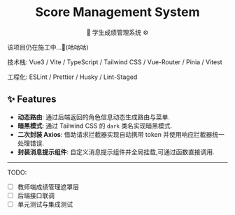 <h1 align="center">Score Management System</h1>

<div align="center">
  <p>🚀 学生成绩管理系统 ⚙️</p>
</div>

该项目仍在施工中...🚧(咕咕咕)

技术栈: Vue3 / Vite / TypeScript / Tailwind CSS / Vue-Router / Pinia / Vitest

工程化: ESLint / Prettier / Husky / Lint-Staged

## ✨ Features

- **动态路由**: 通过后端返回的角色信息动态生成路由与菜单.
- **暗黑模式**: 通过 Tailwind CSS 的 `dark` 类名实现暗黑模式.
- **二次封装 Axios**: 借助请求拦截器实现自动携带 token 并使用响应拦截器统一处理错误.
- **封装消息提示组件**: 自定义消息提示组件并全局挂载,可通过函数直接调用.

---

TODO:

- [ ] 教师端成绩管理遮罩层
- [ ] 后端接口联调
- [ ] 单元测试与集成测试
